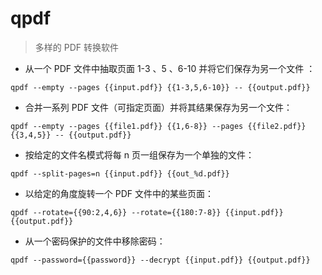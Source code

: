 # qpdf

> 多样的 PDF 转换软件

- 从一个 PDF 文件中抽取页面 1-3 、5 、6-10 并将它们保存为另一个文件
：

`qpdf --empty --pages {{input.pdf}} {{1-3,5,6-10}} -- {{output.pdf}}`

- 合并一系列 PDF 文件（可指定页面）并将其结果保存为另一个文件：

`qpdf --empty --pages {{file1.pdf}} {{1,6-8}} --pages {{file2.pdf}} {{3,4,5}} -- {{output.pdf}}`

- 按给定的文件名模式将每 n 页一组保存为一个单独的文件：

`qpdf --split-pages=n {{input.pdf}} {{out_%d.pdf}}`

- 以给定的角度旋转一个 PDF 文件中的某些页面：

`qpdf --rotate={{90:2,4,6}} --rotate={{180:7-8}} {{input.pdf}} {{output.pdf}}`

- 从一个密码保护的文件中移除密码：

`qpdf --password={{password}} --decrypt {{input.pdf}} {{output.pdf}}`

[#]: contributors: ([󠀀]，[王兴宇，Linux & BC]，[诗翔])